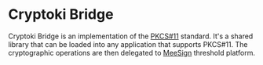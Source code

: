 # Cryptoki Bridge

Cryptoki Bridge is an implementation of the [PKCS#11](https://docs.oasis-open.org/pkcs11/pkcs11-base/v3.0/csprd01/pkcs11-base-v3.0-csprd01.html) standard. It's a shared library that can be loaded into any application that supports PKCS#11. The cryptographic operations are then delegated to [MeeSign](https://meesign.crocs.fi.muni.cz/) threshold platform.
